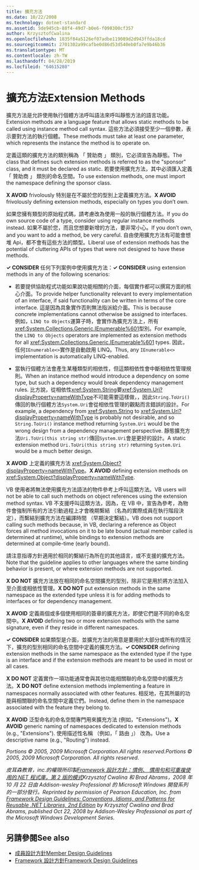```yaml
---
title: 擴充方法
ms.date: 10/22/2008
ms.technology: dotnet-standard
ms.assetid: 5de945cb-88f4-49d7-b0e6-f098300cf357
author: KrzysztofCwalina
ms.openlocfilehash: 1835f84a5126ef07adbe119089d2d943ffda18cd
ms.sourcegitcommit: 2701302a99cafbe0d86d53d540eb0fa7e9b46b36
ms.translationtype: MT
ms.contentlocale: zh-TW
ms.lasthandoff: 04/28/2019
ms.locfileid: "64615280"
---
```

# <a name="extension-methods"></a><span data-ttu-id="09133-102">擴充方法</span><span class="sxs-lookup"><span data-stu-id="09133-102">Extension Methods</span></span>
<span data-ttu-id="09133-103">擴充方法是允許使用執行個體方法呼叫語法來呼叫靜態方法的語言功能。</span><span class="sxs-lookup"><span data-stu-id="09133-103">Extension methods are a language feature that allows static methods to be called using instance method call syntax.</span></span> <span data-ttu-id="09133-104">這些方法必須接受至少一個參數，表示要對方法的執行個體。</span><span class="sxs-lookup"><span data-stu-id="09133-104">These methods must take at least one parameter, which represents the instance the method is to operate on.</span></span>  
  
 <span data-ttu-id="09133-105">定義這類的擴充方法的類別稱為 「 贊助商 」 類別，它必須宣告為靜態。</span><span class="sxs-lookup"><span data-stu-id="09133-105">The class that defines such extension methods is referred to as the "sponsor" class, and it must be declared as static.</span></span> <span data-ttu-id="09133-106">若要使用擴充方法，其中必須匯入定義 「 贊助商 」 類別的命名空間。</span><span class="sxs-lookup"><span data-stu-id="09133-106">To use extension methods, one must import the namespace defining the sponsor class.</span></span>  
  
 <span data-ttu-id="09133-107">**X AVOID** frivolously 特別是在不屬於您的型別上定義擴充方法。</span><span class="sxs-lookup"><span data-stu-id="09133-107">**X AVOID** frivolously defining extension methods, especially on types you don’t own.</span></span>  
  
 <span data-ttu-id="09133-108">如果您擁有類型的原始程式碼，請考慮改為使用一般的執行個體方法。</span><span class="sxs-lookup"><span data-stu-id="09133-108">If you do own source code of a type, consider using regular instance methods instead.</span></span> <span data-ttu-id="09133-109">如果不屬於您，而且您想要新增的方法，要非常小心。</span><span class="sxs-lookup"><span data-stu-id="09133-109">If you don’t own, and you want to add a method, be very careful.</span></span> <span data-ttu-id="09133-110">自由使用擴充方法有可能會想堆 Api，都不會有這些方法的類型。</span><span class="sxs-lookup"><span data-stu-id="09133-110">Liberal use of extension methods has the potential of cluttering APIs of types that were not designed to have these methods.</span></span>  
  
 <span data-ttu-id="09133-111">**✓ CONSIDER** 任何下列案例中使用擴充方法：</span><span class="sxs-lookup"><span data-stu-id="09133-111">**✓ CONSIDER** using extension methods in any of the following scenarios:</span></span>  
  
- <span data-ttu-id="09133-112">若要提供協助程式功能如果說功能相關的介面，每個實作都可以撰寫方面的核心介面。</span><span class="sxs-lookup"><span data-stu-id="09133-112">To provide helper functionality relevant to every implementation of an interface, if said functionality can be written in terms of the core interface.</span></span> <span data-ttu-id="09133-113">這是因為具象實作否則無法指派給介面。</span><span class="sxs-lookup"><span data-stu-id="09133-113">This is because concrete implementations cannot otherwise be assigned to interfaces.</span></span> <span data-ttu-id="09133-114">例如，`LINQ to Objects`運算子時，會實作為擴充方法上，所有<xref:System.Collections.Generic.IEnumerable%601>型別。</span><span class="sxs-lookup"><span data-stu-id="09133-114">For example, the `LINQ to Objects` operators are implemented as extension methods for all <xref:System.Collections.Generic.IEnumerable%601> types.</span></span> <span data-ttu-id="09133-115">因此，任何`IEnumerable<>`實作是自動啟用 LINQ。</span><span class="sxs-lookup"><span data-stu-id="09133-115">Thus, any `IEnumerable<>` implementation is automatically LINQ-enabled.</span></span>  
  
- <span data-ttu-id="09133-116">當執行個體方法會產生某種類型的相依性，但這類相依性會中斷相依性管理規則。</span><span class="sxs-lookup"><span data-stu-id="09133-116">When an instance method would introduce a dependency on some type, but such a dependency would break dependency management rules.</span></span> <span data-ttu-id="09133-117">比方說，從相依性<xref:System.String>要<xref:System.Uri?displayProperty=nameWithType>不可能需要這樣做，，因此`String.ToUri()`傳回的執行個體方法`System.Uri`會從相依性管理的觀點而言錯誤的設計。</span><span class="sxs-lookup"><span data-stu-id="09133-117">For example, a dependency from <xref:System.String> to <xref:System.Uri?displayProperty=nameWithType> is probably not desirable, and so `String.ToUri()` instance method returning `System.Uri` would be the wrong design from a dependency management perspective.</span></span> <span data-ttu-id="09133-118">靜態擴充方法`Uri.ToUri(this string str)`傳回`System.Uri`會是更好的設計。</span><span class="sxs-lookup"><span data-stu-id="09133-118">A static extension method `Uri.ToUri(this string str)` returning `System.Uri` would be a much better design.</span></span>  
  
 <span data-ttu-id="09133-119">**X AVOID** 上定義的擴充方法 <xref:System.Object?displayProperty=nameWithType>。</span><span class="sxs-lookup"><span data-stu-id="09133-119">**X AVOID** defining extension methods on <xref:System.Object?displayProperty=nameWithType>.</span></span>  
  
 <span data-ttu-id="09133-120">VB 使用者將無法使用擴充方法語法的物件參考上呼叫這類方法。</span><span class="sxs-lookup"><span data-stu-id="09133-120">VB users will not be able to call such methods on object references using the extension method syntax.</span></span> <span data-ttu-id="09133-121">VB 不支援呼叫這類方法，因為，在 VB 中，宣告為參考，為物件會強制所有的方法引動過程上才會晚期繫結 （名為的實際成員在執行階段決定），而繫結到擴充方法在編譯時間 （早期決定繫結）。</span><span class="sxs-lookup"><span data-stu-id="09133-121">VB does not support calling such methods because, in VB, declaring a reference as Object forces all method invocations on it to be late bound (actual member called is determined at runtime), while bindings to extension methods are determined at compile-time (early bound).</span></span>  
  
 <span data-ttu-id="09133-122">請注意指導方針適用於相同的繫結行為所在的其他語言，或不支援的擴充方法。</span><span class="sxs-lookup"><span data-stu-id="09133-122">Note that the guideline applies to other languages where the same binding behavior is present, or where extension methods are not supported.</span></span>  
  
 <span data-ttu-id="09133-123">**X DO NOT** 擴充方法放在相同的命名空間擴充的型別，除非它是用於將方法加入至介面或相依性管理。</span><span class="sxs-lookup"><span data-stu-id="09133-123">**X DO NOT** put extension methods in the same namespace as the extended type unless it is for adding methods to interfaces or for dependency management.</span></span>  
  
 <span data-ttu-id="09133-124">**X AVOID** 定義兩個或多個使用相同的簽章的擴充方法，即使它們是不同的命名空間中。</span><span class="sxs-lookup"><span data-stu-id="09133-124">**X AVOID** defining two or more extension methods with the same signature, even if they reside in different namespaces.</span></span>  
  
 <span data-ttu-id="09133-125">**✓ CONSIDER** 如果類型是介面，並擴充方法的用意是要用於大部分或所有的情況下，擴充的型別相同的命名空間中定義的擴充方法。</span><span class="sxs-lookup"><span data-stu-id="09133-125">**✓ CONSIDER** defining extension methods in the same namespace as the extended type if the type is an interface and if the extension methods are meant to be used in most or all cases.</span></span>  
  
 <span data-ttu-id="09133-126">**X DO NOT** 定義實作一項功能通常會與其他功能相關聯的命名空間中的擴充方法。</span><span class="sxs-lookup"><span data-stu-id="09133-126">**X DO NOT** define extension methods implementing a feature in namespaces normally associated with other features.</span></span> <span data-ttu-id="09133-127">相反地，在其所屬的功能與相關聯的命名空間中定義它們。</span><span class="sxs-lookup"><span data-stu-id="09133-127">Instead, define them in the namespace associated with the feature they belong to.</span></span>  
  
 <span data-ttu-id="09133-128">**X AVOID** 泛型命名的命名空間專門用來擴充方法 (例如，"Extensions")。</span><span class="sxs-lookup"><span data-stu-id="09133-128">**X AVOID** generic naming of namespaces dedicated to extension methods (e.g., "Extensions").</span></span> <span data-ttu-id="09133-129">使用描述性名稱 （例如，「 路由 」） 改為。</span><span class="sxs-lookup"><span data-stu-id="09133-129">Use a descriptive name (e.g., "Routing") instead.</span></span>  
  
 <span data-ttu-id="09133-130">*Portions © 2005, 2009 Microsoft Corporation.All rights reserved.*</span><span class="sxs-lookup"><span data-stu-id="09133-130">*Portions © 2005, 2009 Microsoft Corporation. All rights reserved.*</span></span>  
  
 <span data-ttu-id="09133-131">*皮耳森教育，inc.的權限所印製[Framework 設計方針：慣例、 慣用句和可重複使用的.NET 程式庫，第 2 版的模式](https://www.informit.com/store/framework-design-guidelines-conventions-idioms-and-9780321545619)Krzysztof Cwalina 和 Brad Abrams，2008 年 10 月 22 日由 Addison-wesley Professional 的 Microsoft Windows 開發系列的一部分發行。*</span><span class="sxs-lookup"><span data-stu-id="09133-131">*Reprinted by permission of Pearson Education, Inc. from [Framework Design Guidelines: Conventions, Idioms, and Patterns for Reusable .NET Libraries, 2nd Edition](https://www.informit.com/store/framework-design-guidelines-conventions-idioms-and-9780321545619) by Krzysztof Cwalina and Brad Abrams, published Oct 22, 2008 by Addison-Wesley Professional as part of the Microsoft Windows Development Series.*</span></span>  
  
## <a name="see-also"></a><span data-ttu-id="09133-132">另請參閱</span><span class="sxs-lookup"><span data-stu-id="09133-132">See also</span></span>

- [<span data-ttu-id="09133-133">成員設計方針</span><span class="sxs-lookup"><span data-stu-id="09133-133">Member Design Guidelines</span></span>](../../../docs/standard/design-guidelines/member.md)
- [<span data-ttu-id="09133-134">Framework 設計方針</span><span class="sxs-lookup"><span data-stu-id="09133-134">Framework Design Guidelines</span></span>](../../../docs/standard/design-guidelines/index.md)
